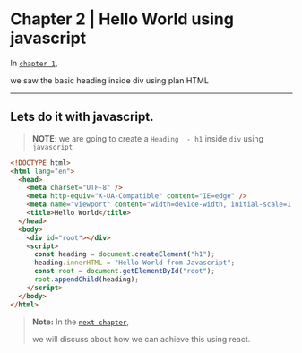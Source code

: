 # Chapter 2 | Hello World using javascript

In [`chapter 1`](../chapter1/readme.md),

we saw the basic heading inside div using plan HTML

---

## Lets do it with javascript.

> **NOTE**: we are going to create a `Heading  - h1` inside `div` using `javascript`

```html
<!DOCTYPE html>
<html lang="en">
  <head>
    <meta charset="UTF-8" />
    <meta http-equiv="X-UA-Compatible" content="IE=edge" />
    <meta name="viewport" content="width=device-width, initial-scale=1.0" />
    <title>Hello World</title>
  </head>
  <body>
    <div id="root"></div>
    <script>
      const heading = document.createElement("h1");
      heading.innerHTML = "Hello World from Javascript";
      const root = document.getElementById("root");
      root.appendChild(heading);
    </script>
  </body>
</html>
```

> **Note:** In the [`next chapter`](../chapter3/readme.md),
>
> we will discuss about how we can achieve this using react.
